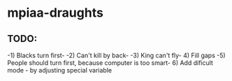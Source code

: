 # mpiaa-draughts
## TODO: 
-1) Blacks turn first-
-2) Can't kill by back-
-3) King can't fly-
4) Fill gaps
-5) People should turn first, because computer is too smart-
6) Add dificult mode - by adjusting special variable
